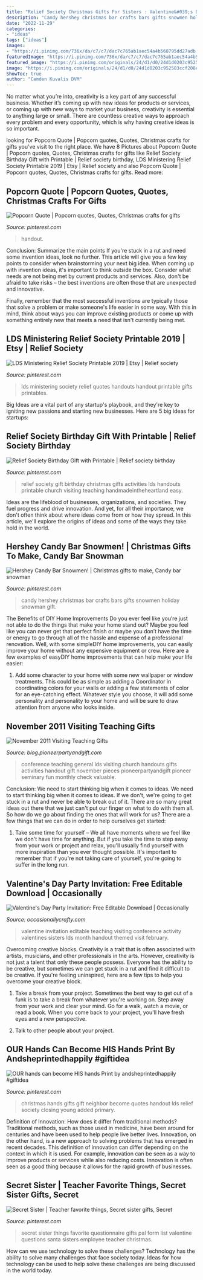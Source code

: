 ```yaml
---
title: "Relief Society Christmas Gifts For Sisters : Valentine&#039;s Day Party Invitation: Free Editable Download"
description: "Candy hershey christmas bar crafts bars gifts snowmen holiday snowman gift"
date: "2022-11-29"
categories:
- "ideas"
tags: ["ideas"]
images:
- "https://i.pinimg.com/736x/da/c7/c7/dac7c765ab1aec54a4b568795dd27adb.jpg"
featuredImage: "https://i.pinimg.com/736x/da/c7/c7/dac7c765ab1aec54a4b568795dd27adb.jpg"
featured_image: "https://i.pinimg.com/originals/24/d1/d0/24d1d0203c952583ccf208e9ecc7cce9.jpg"
image: "https://i.pinimg.com/originals/24/d1/d0/24d1d0203c952583ccf208e9ecc7cce9.jpg"
ShowToc: true
author: "Camden Kuvalis DVM"
---
```



No matter what you’re into, creativity is a key part of any successful business. Whether it’s coming up with new ideas for products or services, or coming up with new ways to market your business, creativity is essential to anything large or small. There are countless creative ways to approach every problem and every opportunity, which is why having creative ideas is so important.

	

		
looking for Popcorn Quote | Popcorn quotes, Quotes, Christmas crafts for gifts you've visit to the right place. We have 8 Pictures about Popcorn Quote | Popcorn quotes, Quotes, Christmas crafts for gifts like Relief Society Birthday Gift with Printable | Relief society birthday, LDS Ministering Relief Society Printable 2019 | Etsy | Relief society and also Popcorn Quote | Popcorn quotes, Quotes, Christmas crafts for gifts. Read more:
		
    
## Popcorn Quote | Popcorn Quotes, Quotes, Christmas Crafts For Gifts

<img loading=lazy src="https://i.pinimg.com/736x/46/db/38/46db387ac1026ba5eed58ac7ed1c5c64.jpg" onerror="this.onerror=null;this.src='https://tse4.mm.bing.net/th?id=OIP._bHQNFdYz_yanVj9jwGSDwHaLG&amp;pid=15.1';" alt="Popcorn Quote | Popcorn quotes, Quotes, Christmas crafts for gifts">

_Source: pinterest.com_

>handout. 

	

Conclusion: Summarize the main points
If you're stuck in a rut and need some invention ideas, look no further. This article will give you a few key points to consider when brainstorming your next big idea.
When coming up with invention ideas, it's important to think outside the box. Consider what needs are not being met by current products and services. Also, don't be afraid to take risks – the best inventions are often those that are unexpected and innovative.

Finally, remember that the most successful inventions are typically those that solve a problem or make someone's life easier in some way. With this in mind, think about ways you can improve existing products or come up with something entirely new that meets a need that isn't currently being met.

    
## LDS Ministering Relief Society Printable 2019 | Etsy | Relief Society

<img loading=lazy src="https://i.pinimg.com/736x/da/c7/c7/dac7c765ab1aec54a4b568795dd27adb.jpg" onerror="this.onerror=null;this.src='https://tse4.mm.bing.net/th?id=OIP.i_Gu5bOj1Ih1qGU08h5cIwHaJl&amp;pid=15.1';" alt="LDS Ministering Relief Society Printable 2019 | Etsy | Relief society">

_Source: pinterest.com_

>lds ministering society relief quotes handouts handout printable gifts printables. 

	

Big Ideas are a vital part of any startup's playbook, and they're key to igniting new passions and starting new businesses. Here are 5 big ideas for startups: 

    
## Relief Society Birthday Gift With Printable | Relief Society Birthday

<img loading=lazy src="https://i.pinimg.com/originals/24/d1/d0/24d1d0203c952583ccf208e9ecc7cce9.jpg" onerror="this.onerror=null;this.src='https://tse2.mm.bing.net/th?id=OIP.3jPV5B23td_FlrV1xFSrqwAAAA&amp;pid=15.1';" alt="Relief Society Birthday Gift with Printable | Relief society birthday">

_Source: pinterest.com_

>relief society gift birthday christmas gifts activities lds handouts printable church visiting teaching handmadeintheheartland easy. 

	

Ideas are the lifeblood of businesses, organizations, and societies. They fuel progress and drive innovation. And yet, for all their importance, we don't often think about where ideas come from or how they spread. In this article, we'll explore the origins of ideas and some of the ways they take hold in the world.

    
## Hershey Candy Bar Snowmen! | Christmas Gifts To Make, Candy Bar Snowman

<img loading=lazy src="https://i.pinimg.com/originals/02/28/61/0228610788ad9d3cf121319cf0fa1ea1.jpg" onerror="this.onerror=null;this.src='https://tse2.mm.bing.net/th?id=OIP.LrYuX6uu5TXLxU4O02O0QQHaE6&amp;pid=15.1';" alt="Hershey Candy Bar Snowmen! | Christmas gifts to make, Candy bar snowman">

_Source: pinterest.com_

>candy hershey christmas bar crafts bars gifts snowmen holiday snowman gift. 

	

The Benefits of DIY Home Improvements
Do you ever feel like you’re just not able to do the things that make your home stand out? Maybe you feel like you can never get that perfect finish or maybe you don’t have the time or energy to go through all of the hassle and expense of a professional renovation. Well, with some simpleDIY home improvements, you can easily improve your home without any expensive equipment or crew. Here are a few examples of easyDIY home improvements that can help make your life easier: 
1. Add some character to your home with some new wallpaper or window treatments. This could be as simple as adding a Coordinator in coordinating colors for your walls or adding a few statements of color for an eye-catching effect. Whatever style you choose, it will add some personality and personality to your home and will be sure to draw attention from anyone who looks inside.

    
## November 2011 Visiting Teaching Gifts

<img loading=lazy src="http://4.bp.blogspot.com/-73YE2lVERvg/Tq94uUdRJWI/AAAAAAAABN0/rAaF3Wv9uzA/s1600/hometeachingnovember20111.jpg" onerror="this.onerror=null;this.src='https://tse1.mm.bing.net/th?id=OIP.HUFtgl7s-8tbYZF1NoSCyQHaJ4&amp;pid=15.1';" alt="November 2011 Visiting Teaching Gifts">

_Source: blog.pioneerpartyandgift.com_

>conference teaching general lds visiting church handouts gifts activities handout gift november pieces pioneerpartyandgift pioneer seminary fun monthly check valuable. 

	

Conclusion: We need to start thinking big when it comes to ideas.
We need to start thinking big when it comes to ideas. If we don't, we're going to get stuck in a rut and never be able to break out of it. There are so many great ideas out there that we just can't put our finger on what to do with them all. So how do we go about finding the ones that will work for us? There are a few things that we can do in order to help ourselves get started: 
1) Take some time for yourself – We all have moments where we feel like we don't have time for anything. But if you take the time to step away from your work or project and relax, you'll usually find yourself with more inspiration than you ever thought possible. It's important to remember that if you're not taking care of yourself, you're going to suffer in the long run.

    
## Valentine&#039;s Day Party Invitation: Free Editable Download | Occasionally

<img loading=lazy src="http://1.bp.blogspot.com/-9obVT-6irds/Uu-6Vb9FEfI/AAAAAAAAFdo/lH5VEpCpNAE/w1200-h630-p-k-no-nu/Visiting+Teaching+Conference+Handout.jpg" onerror="this.onerror=null;this.src='https://tse3.mm.bing.net/th?id=OIP.3HhYhp2BMgz0iXOWiHr7JAHaD4&amp;pid=15.1';" alt="Valentine&#039;s Day Party Invitation: Free Editable Download | Occasionally">

_Source: occasionallycrafty.com_

>valentine invitation editable teaching visiting conference activity valentines sisters lds month handout themed visit february. 

	

Overcoming creative blocks.
Creativity is a trait that is often associated with artists, musicians, and other professionals in the arts. However, creativity is not just a talent that only these people possess. Everyone has the ability to be creative, but sometimes we can get stuck in a rut and find it difficult to be creative. If you're feeling uninspired, here are a few tips to help you overcome your creative block.
1. Take a break from your project. Sometimes the best way to get out of a funk is to take a break from whatever you're working on. Step away from your work and clear your mind. Go for a walk, watch a movie, or read a book. When you come back to your project, you'll have fresh eyes and a new perspective.

2. Talk to other people about your project.

    
## OUR Hands Can Become HIS Hands Print By Andsheprintedhappily #giftidea

<img loading=lazy src="https://i.pinimg.com/736x/8c/36/90/8c36903fa104b1c504d53a1c2e856160--christmas-neighbor-neighbor-gifts.jpg" onerror="this.onerror=null;this.src='https://tse2.mm.bing.net/th?id=OIP.o6UCQxE4nLXprVunKuuDLQHaJ4&amp;pid=15.1';" alt="OUR hands can become HIS hands Print by andsheprintedhappily #giftidea">

_Source: pinterest.com_

>christmas hands gifts gift neighbor become quotes handout lds relief society closing young added primary. 

	

Definition of Innovation: How does it differ from traditional methods?
Traditional methods, such as those used in medicine, have been around for centuries and have been used to help people live better lives. Innovation, on the other hand, is a new approach to solving problems that has emerged in recent decades. This definition of innovation can differ depending on the context in which it is used. For example, innovation can be seen as a way to improve products or services while also reducing costs. Innovation is often seen as a good thing because it allows for the rapid growth of businesses.

    
## Secret Sister | Teacher Favorite Things, Secret Sister Gifts, Secret

<img loading=lazy src="https://i.pinimg.com/736x/2b/a1/4f/2ba14fcd52f9b2ecc57f3ae961f082f3.jpg" onerror="this.onerror=null;this.src='https://tse1.mm.bing.net/th?id=OIP.bP4vfDGmK-2ufvkgVHuGUAHaK8&amp;pid=15.1';" alt="Secret Sister | Teacher favorite things, Secret sister gifts, Secret">

_Source: pinterest.com_

>secret sister things favorite questionnaire gifts pal form list valentine questions santa sisters employee teacher christmas. 

	

How can we use technology to solve these challenges?
Technology has the ability to solve many challenges that face society today. Ideas for how technology can be used to help solve these challenges are being discussed in the world today.

